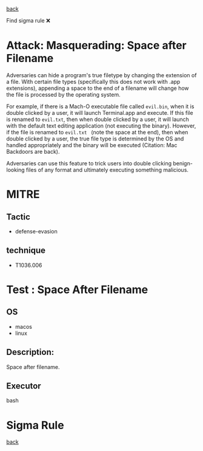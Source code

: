 
[back](../index.md)

Find sigma rule :x: 

# Attack: Masquerading: Space after Filename 

Adversaries can hide a program's true filetype by changing the extension of a file. With certain file types (specifically this does not work with .app extensions), appending a space to the end of a filename will change how the file is processed by the operating system.

For example, if there is a Mach-O executable file called <code>evil.bin</code>, when it is double clicked by a user, it will launch Terminal.app and execute. If this file is renamed to <code>evil.txt</code>, then when double clicked by a user, it will launch with the default text editing application (not executing the binary). However, if the file is renamed to <code>evil.txt </code> (note the space at the end), then when double clicked by a user, the true file type is determined by the OS and handled appropriately and the binary will be executed (Citation: Mac Backdoors are back).

Adversaries can use this feature to trick users into double clicking benign-looking files of any format and ultimately executing something malicious.

# MITRE
## Tactic
  - defense-evasion


## technique
  - T1036.006


# Test : Space After Filename
## OS
  - macos
  - linux


## Description:
Space after filename.


## Executor
bash

# Sigma Rule


[back](../index.md)
